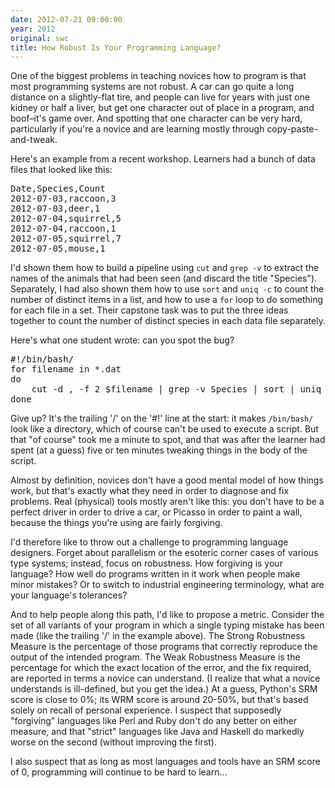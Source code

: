 ```yaml
---
date: 2012-07-21 09:00:00
year: 2012
original: swc
title: How Robust Is Your Programming Language?
---
```

<p>One of the biggest problems in teaching novices how to program is that most programming systems are not robust. A car can go quite a long distance on a slightly-flat tire, and people can live for years with just one kidney or half a liver, but get one character out of place in a program, and boof–it's game over. And spotting that one character can be very hard, particularly if you're a novice and are learning mostly through copy-paste-and-tweak.</p>
<p>Here's an example from a recent workshop. Learners had a bunch of data files that looked like this:</p>
<pre>Date,Species,Count
2012-07-03,raccoon,3
2012-07-03,deer,1
2012-07-04,squirrel,5
2012-07-04,raccoon,1
2012-07-05,squirrel,7
2012-07-05,mouse,1</pre>
<p>I'd shown them how to build a pipeline using <code>cut</code> and <code>grep -v</code> to extract the names of the animals that had been seen (and discard the title "Species"). Separately, I had also shown them how to use <code>sort</code> and <code>uniq -c</code> to count the number of distinct items in a list, and how to use a <code>for</code> loop to do something for each file in a set. Their capstone task was to put the three ideas together to count the number of distinct species in each data file separately.</p>
<p>Here's what one student wrote: can you spot the bug?</p>
<pre>#!/bin/bash/
for filename in *.dat
do
    cut -d , -f 2 $filename | grep -v Species | sort | uniq -c
done</pre>
<p>Give up? It's the trailing '/' on the '#!' line at the start: it makes <code>/bin/bash/</code> look like a directory, which of course can't be used to execute a script. But that "of course" took me a minute to spot, and that was after the learner had spent (at a guess) five or ten minutes tweaking things in the body of the script.</p>
<p>Almost by definition, novices don't have a good mental model of how things work, but that's exactly what they need in order to diagnose and fix problems. Real (physical) tools mostly aren't like this: you don't have to be a perfect driver in order to drive a car, or Picasso in order to paint a wall, because the things you're using are fairly forgiving.</p>
<p>I'd therefore like to throw out a challenge to programming language designers. Forget about parallelism or the esoteric corner cases of various type systems; instead, focus on robustness. How forgiving is your language? How well do programs written in it work when people make minor mistakes? Or to switch to industrial engineering terminology, what are your language's tolerances?</p>
<p>And to help people along this path, I'd like to propose a metric. Consider the set of all variants of your program in which a single typing mistake has been made (like the trailing '/' in the example above). The Strong Robustness Measure is the percentage of those programs that correctly reproduce the output of the intended program. The Weak Robustness Measure is the percentage for which the exact location of the error, and the fix required, are reported in terms a novice can understand. (I realize that what a novice understands is ill-defined, but you get the idea.) At a guess, Python's SRM score is close to 0%; its WRM score is around 20-50%, but that's based solely on recall of personal experience. I suspect that supposedly "forgiving" languages like Perl and Ruby don't do any better on either measure, and that "strict" languages like Java and Haskell do markedly worse on the second (without improving the first).</p>
<p>I also suspect that as long as most languages and tools have an SRM score of 0, programming will continue to be hard to learn...</p>
